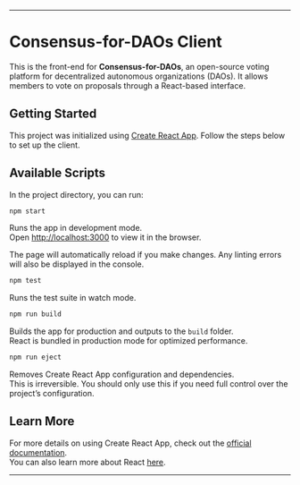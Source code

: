 
---

# Consensus-for-DAOs Client

This is the front-end for **Consensus-for-DAOs**, an open-source voting platform for decentralized autonomous organizations (DAOs). It allows members to vote on proposals through a React-based interface.

## Getting Started

This project was initialized using [Create React App](https://github.com/facebook/create-react-app). Follow the steps below to set up the client.

## Available Scripts

In the project directory, you can run:

```bash
npm start
```

Runs the app in development mode.\
Open [http://localhost:3000](http://localhost:3000) to view it in the browser.

The page will automatically reload if you make changes. Any linting errors will also be displayed in the console.

```bash
npm test
```

Runs the test suite in watch mode.

```bash
npm run build
```

Builds the app for production and outputs to the `build` folder.\
React is bundled in production mode for optimized performance.

```bash
npm run eject
```

Removes Create React App configuration and dependencies.\
This is irreversible. You should only use this if you need full control over the project’s configuration.

## Learn More

For more details on using Create React App, check out the [official documentation](https://facebook.github.io/create-react-app/docs/getting-started).\
You can also learn more about React [here](https://reactjs.org/).

---